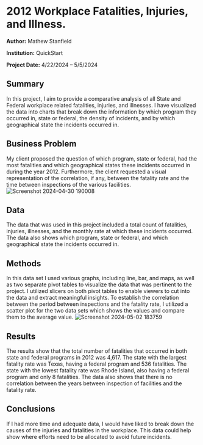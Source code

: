 # 2012 Workplace Fatalities, Injuries, and Illness.

**Author:** Mathew Stanfield

**Institution:** QuickStart

**Project Date:** 4/22/2024 – 5/5/2024


## Summary

In this project, I aim to provide a comparative analysis of all State and Federal workplace related fatalities, injuries, and illnesses. I have visualized the data into charts that break down the information by which program they occurred in, state or federal, the density of incidents, and by which geographical state the incidents occurred in.

## Business Problem

My client proposed the question of which program, state or federal, had the most fatalities and which geographical states these incidents occurred in during the year 2012. Furthermore, the client requested a visual representation of the correlation, if any, between the fatality rate and the time between inspections of the various facilities.
![Screenshot 2024-04-30 190008](https://github.com/MStanfield1/State-and-Federal-Workplace-Incidents/assets/164048485/f43cad46-d526-48f4-8e07-3f80abdfe36f)


## Data

The data that was used in this project included a total count of fatalities, injuries, illnesses, and the monthly rate at which these incidents occurred. The data also shows which program, state or federal, and which geographical state the incidents occurred in. 

## Methods

In this data set I used various graphs, including line, bar, and maps, as well as two separate pivot tables to visualize the data that was pertinent to the project. I utilized slicers on both pivot tables to enable viewers to cut into the data and extract meaningful insights. To establish the correlation between the period between inspections and the fatality rate, I utilized a scatter plot for the two data sets which shows the values and compare them to the average value.
![Screenshot 2024-05-02 183759](https://github.com/MStanfield1/State-and-Federal-Workplace-Incidents/assets/164048485/bb3f6903-a82e-4139-8f80-45dd0a43f7bd)



## Results

The results show that the total number of fatalities that occurred in both state and federal programs in 2012 was 4,617. The state with the largest fatality rate was Texas, having a federal program and 536 fatalities. The state with the lowest fatality rate was Rhode Island, also having a federal program and only 8 fatalities. The data also shows that there is no correlation between the years between inspection of facilities and the fatality rate.

## Conclusions

If I had more time and adequate data, I would have liked to break down the causes of the injuries and fatalities in the workplace. This data could help show where efforts need to be allocated to avoid future incidents. 


